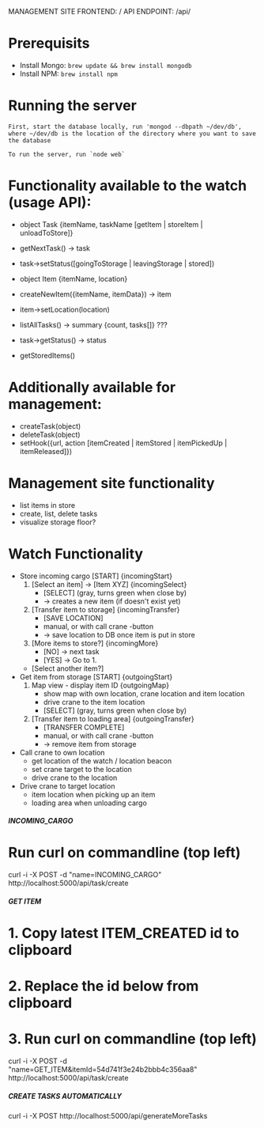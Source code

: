 

MANAGEMENT SITE FRONTEND: /
API ENDPOINT: /api/

# Prerequisits

- Install Mongo: `brew update && brew install mongodb`
- Install NPM: `brew install npm`


# Running the server

    First, start the database locally, run 'mongod --dbpath ~/dev/db', where ~/dev/db is the location of the directory where you want to save the database

    To run the server, run `node web`



# Functionality available to the watch (usage API):
- object Task {itemName, taskName [getItem | storeItem | unloadToStore]}
- getNextTask() -> task
- task->setStatus([goingToStorage | leavingStorage | stored])
- object Item {itemName, location}
- createNewItem({itemName, itemData}) -> item
- item->setLocation(location)

- listAllTasks() -> summary {count, tasks[]} ???
- task->getStatus() -> status
- getStoredItems()

# Additionally available for management:
- createTask(object)
- deleteTask(object)
- setHook({url, action [itemCreated | itemStored | itemPickedUp | itemReleased]})

# Management site functionality
- list items in store
- create, list, delete tasks
- visualize storage floor?

# Watch Functionality
- Store incoming cargo [START] {incomingStart}
    1. [Select an item] -> [Item XYZ] {incomingSelect}
        * [SELECT] (gray, turns green when close by)
        * -> creates a new item (if doesn't exist yet)
    2. [Transfer item to storage] {incomingTransfer}
        * [SAVE LOCATION]
        * manual, or with call crane -button
        * -> save location to DB once item is put in store
    3. [More items to store?] {incomingMore}
        * [NO] -> next task
        * [YES] -> Go to 1.
    + [Select another item?]
- Get item from storage [START] {outgoingStart}
    1. Map view - display item ID {outgoingMap}
        * show map with own location, crane location and item location
        * drive crane to the item location
        * [SELECT] (gray, turns green when close by)
    2. [Transfer item to loading area] {outgoingTransfer}
        * [TRANSFER COMPLETE]
        * manual, or with call crane -button
        * -> remove item from storage
- Call crane to own location
    + get location of the watch / location beacon
    + set crane target to the location
    + drive crane to the location
- Drive crane to target location
    + item location when picking up an item
    + loading area when unloading cargo



#####  INCOMING_CARGO ####
# Run curl on commandline (top left)

curl -i -X POST -d "name=INCOMING_CARGO" http://localhost:5000/api/task/create





#####  GET ITEM ####

# 1. Copy latest ITEM_CREATED id to clipboard
# 2. Replace the id below from clipboard
# 3. Run curl on commandline (top left)

curl -i -X POST -d "name=GET_ITEM&itemId=54d741f3e24b2bbb4c356aa8" http://localhost:5000/api/task/create


#####  CREATE TASKS AUTOMATICALLY ####

curl -i -X POST http://localhost:5000/api/generateMoreTasks


